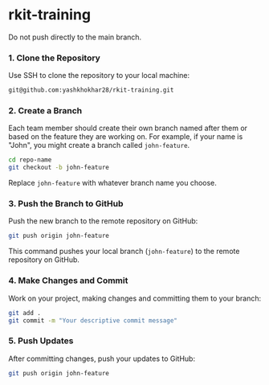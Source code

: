 # rkit-training
Do not push directly to the main branch.

### **1. Clone the Repository**
   Use SSH to clone the repository to your local machine:

   ```bash
   git@github.com:yashkhokhar28/rkit-training.git
   ```

### **2. Create a Branch**
   Each team member should create their own branch named after them or based on the feature they are working on. For example, if your name is "John", you might create a branch called `john-feature`.

   ```bash
   cd repo-name
   git checkout -b john-feature
   ```

   Replace `john-feature` with whatever branch name you choose.

### **3. Push the Branch to GitHub**
   Push the new branch to the remote repository on GitHub:

   ```bash
   git push origin john-feature
   ```

   This command pushes your local branch (`john-feature`) to the remote repository on GitHub.

### **4. Make Changes and Commit**
   Work on your project, making changes and committing them to your branch:

   ```bash
   git add .
   git commit -m "Your descriptive commit message"
   ```

### **5. Push Updates**
   After committing changes, push your updates to GitHub:

   ```bash
   git push origin john-feature
   ```
